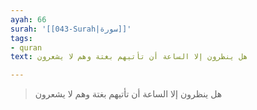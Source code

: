 ```yaml
---
ayah: 66
surah: '[[043-Surah|سورة]]'
tags:
- quran
text: هل ينظرون إلا الساعة أن تأتيهم بغتة وهم لا يشعرون

---
```

> هل ينظرون إلا الساعة أن تأتيهم بغتة وهم لا يشعرون
